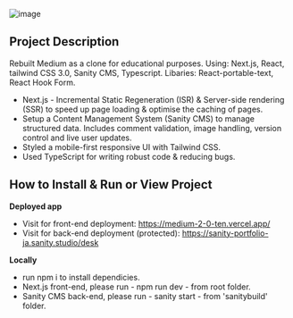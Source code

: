 ![image](https://user-images.githubusercontent.com/90621208/151325852-b714a69e-14ac-4110-b14f-9807246e9007.png)

## Project Description
Rebuilt Medium as a clone for educational purposes. Using: Next.js, React, tailwind CSS 3.0, Sanity CMS, Typescript. Libaries: React-portable-text, React Hook Form.

- Next.js - Incremental Static Regeneration (ISR) & Server-side rendering (SSR)  to speed up page loading & optimise the caching of pages.
- Setup a Content Management System (Sanity CMS) to manage structured data. Includes comment validation, image handling, version control and live user updates.
- Styled a mobile-first responsive UI with Tailwind CSS.
- Used TypeScript for writing robust code & reducing bugs.

## How to Install & Run or View Project
**Deployed app**
- Visit for front-end deployment: https://medium-2-0-ten.vercel.app/
- Visit for back-end deployment (protected): https://sanity-portfolio-ja.sanity.studio/desk

**Locally** 
- run npm i to install dependicies.
- Next.js front-end, please run - npm run dev - from root folder.
- Sanity CMS back-end, please run - sanity start - from 'sanitybuild' folder.
